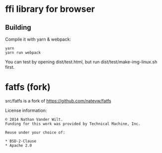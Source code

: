 # ffi library for browser

## Building

Compile it with yarn & webpack:

```
yarn
yarn run webpack
```

You can test by opening dist/test.html, but run dist/test/make-img-linux.sh first.


# fatfs (fork)

src/fatfs is a fork of https://github.com/natevw/fatfs

License information:

```
© 2014 Nathan Vander Wilt.
Funding for this work was provided by Technical Machine, Inc.

Reuse under your choice of:

* BSD-2-Clause
* Apache 2.0
```